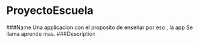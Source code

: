 # ProyectoEscuela
###Name
Una applicacion con el proposito de enseñar por eso , la app Se llama aprende mas.
###Description


